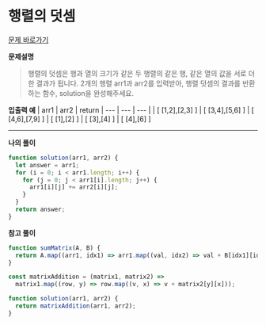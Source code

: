 # 행렬의 덧셈

[문제 바로가기](https://school.programmers.co.kr/learn/courses/30/lessons/12950)

**문제설명**

> 행렬의 덧셈은 행과 열의 크기가 같은 두 행렬의 같은 행, 같은 열의 값을 서로 더한 결과가 됩니다. 2개의 행렬 arr1과 arr2를 입력받아, 행렬 덧셈의 결과를 반환하는 함수, solution을 완성해주세요.

**입출력 예**
| arr1 | arr2 | return
| --- | --- | --- |
| [ [1,2],[2,3] ] | [ [3,4],[5,6] ] | [ [4,6],[7,9] ]
| [ [1],[2] ] | [ [3],[4] ] | [ [4],[6] ]

---

**나의 풀이**

```javascript
function solution(arr1, arr2) {
  let answer = arr1;
  for (i = 0; i < arr1.length; i++) {
    for (j = 0; j < arr1[i].length; j++) {
      arr1[i][j] += arr2[i][j];
    }
  }
  return answer;
}
```

**참고 풀이**

```javascript
function sumMatrix(A, B) {
  return A.map((arr1, idx1) => arr1.map((val, idx2) => val + B[idx1][idx2]));
}
```

```javascript
const matrixAddition = (matrix1, matrix2) =>
  matrix1.map((row, y) => row.map((v, x) => v + matrix2[y][x]));

function solution(arr1, arr2) {
  return matrixAddition(arr1, arr2);
}
```

